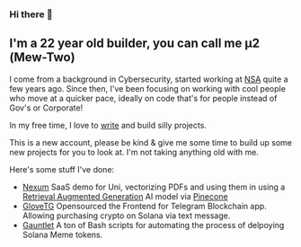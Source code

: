 ### Hi there 👋
## I'm a 22 year old builder, you can call me μ2 (Mew-Two)

I come from a background in Cybersecurity, started working at [NSA](https://github.com/NationalSecurityAgency) quite a few years ago. 
Since then, I've been focusing on working with cool people who move at a quicker pace, ideally on code that's for people instead of Gov's or Corporate!

In my free time, I love to [write](https://blog.μ2.com) and build silly projects.

This is a new account, please be kind & give me some time to build up some new projects for you to look at.
I'm not taking anything old with me.

Here's some stuff I've done:
- [Nexum](https://github.com/0xMuTwo/nexum) SaaS demo for Uni, vectorizing PDFs and using them in using a [Retrieval Augmented Generation](https://aws.amazon.com/what-is/retrieval-augmented-generation/) AI model via [Pinecone](https://www.pinecone.io/)
- [GloveTG](https://github.com/0xMuTwo/GloveTG_OpenSourced) Opensourced the Frontend for Telegram Blockchain app. Allowing purchasing crypto on Solana via text message.
- [Gauntlet](https://github.com/0xMuTwo/Gauntlet_Deployment) A ton of Bash scripts for automating the process of delpoying Solana Meme tokens.

<!--
**0xMuTwo/0xMuTwo** is a ✨ _special_ ✨ repository because its `README.md` (this file) appears on your GitHub profile.

Here are some ideas to get you started:

- 🔭 I’m currently working on ...
- 🌱 I’m currently learning ...
- 👯 I’m looking to collaborate on ...
- 🤔 I’m looking for help with ...
- 💬 Ask me about ...
- 📫 How to reach me: ...
- 😄 Pronouns: ...
- ⚡ Fun fact: ...
-->
